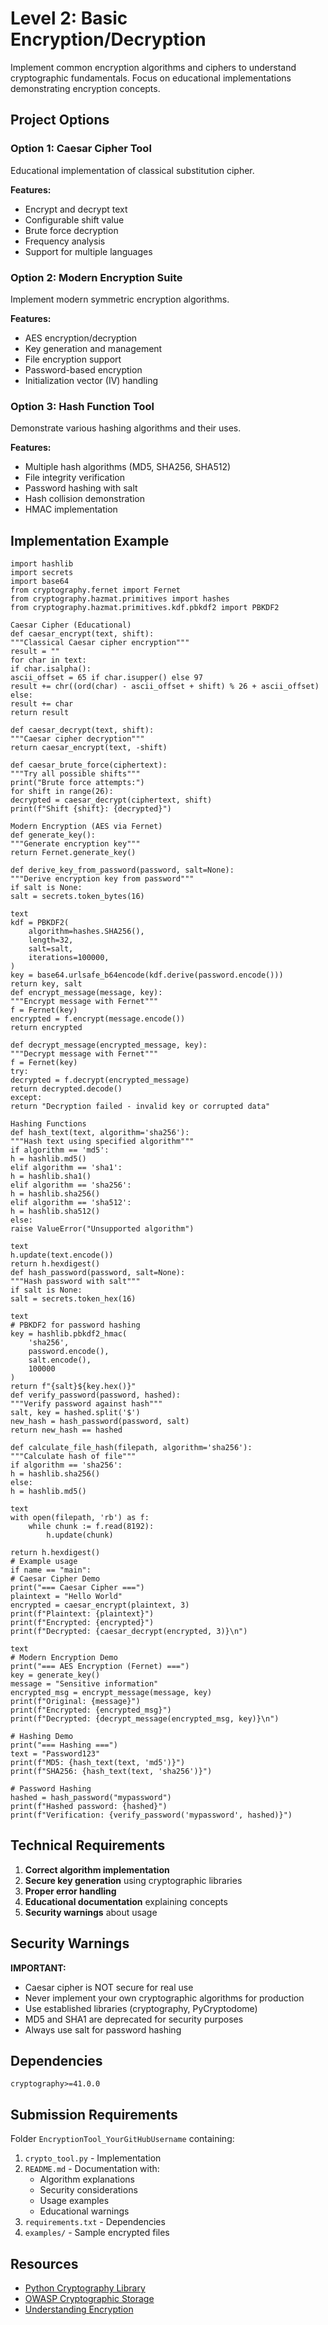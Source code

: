 # Level 2: Basic Encryption/Decryption

Implement common encryption algorithms and ciphers to understand cryptographic fundamentals. Focus on educational implementations demonstrating encryption concepts.

## Project Options

### Option 1: Caesar Cipher Tool
Educational implementation of classical substitution cipher.

**Features:**
- Encrypt and decrypt text
- Configurable shift value
- Brute force decryption
- Frequency analysis
- Support for multiple languages

### Option 2: Modern Encryption Suite
Implement modern symmetric encryption algorithms.

**Features:**
- AES encryption/decryption
- Key generation and management
- File encryption support
- Password-based encryption
- Initialization vector (IV) handling

### Option 3: Hash Function Tool
Demonstrate various hashing algorithms and their uses.

**Features:**
- Multiple hash algorithms (MD5, SHA256, SHA512)
- File integrity verification
- Password hashing with salt
- Hash collision demonstration
- HMAC implementation

## Implementation Example
```
import hashlib
import secrets
import base64
from cryptography.fernet import Fernet
from cryptography.hazmat.primitives import hashes
from cryptography.hazmat.primitives.kdf.pbkdf2 import PBKDF2

Caesar Cipher (Educational)
def caesar_encrypt(text, shift):
"""Classical Caesar cipher encryption"""
result = ""
for char in text:
if char.isalpha():
ascii_offset = 65 if char.isupper() else 97
result += chr((ord(char) - ascii_offset + shift) % 26 + ascii_offset)
else:
result += char
return result

def caesar_decrypt(text, shift):
"""Caesar cipher decryption"""
return caesar_encrypt(text, -shift)

def caesar_brute_force(ciphertext):
"""Try all possible shifts"""
print("Brute force attempts:")
for shift in range(26):
decrypted = caesar_decrypt(ciphertext, shift)
print(f"Shift {shift}: {decrypted}")

Modern Encryption (AES via Fernet)
def generate_key():
"""Generate encryption key"""
return Fernet.generate_key()

def derive_key_from_password(password, salt=None):
"""Derive encryption key from password"""
if salt is None:
salt = secrets.token_bytes(16)

text
kdf = PBKDF2(
    algorithm=hashes.SHA256(),
    length=32,
    salt=salt,
    iterations=100000,
)
key = base64.urlsafe_b64encode(kdf.derive(password.encode()))
return key, salt
def encrypt_message(message, key):
"""Encrypt message with Fernet"""
f = Fernet(key)
encrypted = f.encrypt(message.encode())
return encrypted

def decrypt_message(encrypted_message, key):
"""Decrypt message with Fernet"""
f = Fernet(key)
try:
decrypted = f.decrypt(encrypted_message)
return decrypted.decode()
except:
return "Decryption failed - invalid key or corrupted data"

Hashing Functions
def hash_text(text, algorithm='sha256'):
"""Hash text using specified algorithm"""
if algorithm == 'md5':
h = hashlib.md5()
elif algorithm == 'sha1':
h = hashlib.sha1()
elif algorithm == 'sha256':
h = hashlib.sha256()
elif algorithm == 'sha512':
h = hashlib.sha512()
else:
raise ValueError("Unsupported algorithm")

text
h.update(text.encode())
return h.hexdigest()
def hash_password(password, salt=None):
"""Hash password with salt"""
if salt is None:
salt = secrets.token_hex(16)

text
# PBKDF2 for password hashing
key = hashlib.pbkdf2_hmac(
    'sha256',
    password.encode(),
    salt.encode(),
    100000
)
return f"{salt}${key.hex()}"
def verify_password(password, hashed):
"""Verify password against hash"""
salt, key = hashed.split('$')
new_hash = hash_password(password, salt)
return new_hash == hashed

def calculate_file_hash(filepath, algorithm='sha256'):
"""Calculate hash of file"""
if algorithm == 'sha256':
h = hashlib.sha256()
else:
h = hashlib.md5()

text
with open(filepath, 'rb') as f:
    while chunk := f.read(8192):
        h.update(chunk)

return h.hexdigest()
# Example usage
if name == "main":
# Caesar Cipher Demo
print("=== Caesar Cipher ===")
plaintext = "Hello World"
encrypted = caesar_encrypt(plaintext, 3)
print(f"Plaintext: {plaintext}")
print(f"Encrypted: {encrypted}")
print(f"Decrypted: {caesar_decrypt(encrypted, 3)}\n")

text
# Modern Encryption Demo
print("=== AES Encryption (Fernet) ===")
key = generate_key()
message = "Sensitive information"
encrypted_msg = encrypt_message(message, key)
print(f"Original: {message}")
print(f"Encrypted: {encrypted_msg}")
print(f"Decrypted: {decrypt_message(encrypted_msg, key)}\n")

# Hashing Demo
print("=== Hashing ===")
text = "Password123"
print(f"MD5: {hash_text(text, 'md5')}")
print(f"SHA256: {hash_text(text, 'sha256')}")

# Password Hashing
hashed = hash_password("mypassword")
print(f"Hashed password: {hashed}")
print(f"Verification: {verify_password('mypassword', hashed)}")
```


## Technical Requirements

1. **Correct algorithm implementation**
2. **Secure key generation** using cryptographic libraries
3. **Proper error handling**
4. **Educational documentation** explaining concepts
5. **Security warnings** about usage

## Security Warnings

**IMPORTANT:**
- Caesar cipher is NOT secure for real use
- Never implement your own cryptographic algorithms for production
- Use established libraries (cryptography, PyCryptodome)
- MD5 and SHA1 are deprecated for security purposes
- Always use salt for password hashing

## Dependencies
```
cryptography>=41.0.0
```


## Submission Requirements

Folder `EncryptionTool_YourGitHubUsername` containing:

1. `crypto_tool.py` - Implementation
2. `README.md` - Documentation with:
   - Algorithm explanations
   - Security considerations
   - Usage examples
   - Educational warnings
3. `requirements.txt` - Dependencies
4. `examples/` - Sample encrypted files

## Resources

- [Python Cryptography Library](https://cryptography.io/)
- [OWASP Cryptographic Storage](https://cheatsheetseries.owasp.org/cheatsheets/Cryptographic_Storage_Cheat_Sheet.html)
- [Understanding Encryption](https://www.khanacademy.org/computing/computer-science/cryptography)
